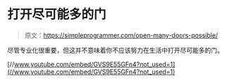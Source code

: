 # 打开尽可能多的门

> 原文：<https://simpleprogrammer.com/open-many-doors-possible/>

尽管专业化很重要，但这并不意味着你不应该努力在生活中打开尽可能多的门。

[//www.youtube.com/embed/GVS9E55GFn4?not_used=1](//www.youtube.com/embed/GVS9E55GFn4?not_used=1)
